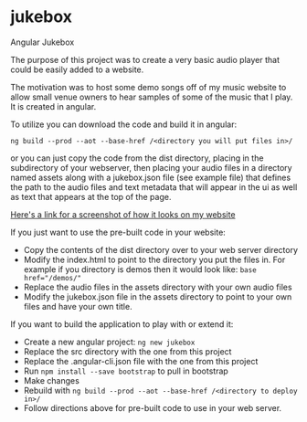 # jukebox
Angular Jukebox

The purpose of this project was to create a very basic audio player that could be easily added to a website.  

The motivation was to host some demo songs off of my music website to allow small venue owners to hear samples of some of the music that I play.  It is created in angular. 

To utilize you can download the code and build it in angular:
 
`ng build --prod --aot --base-href /<directory you will put files in>/`
 
or you can just copy the code from the dist directory, placing in the subdirectory of your webserver, then placing your audio files in a directory named assets along with a jukebox.json file (see example file) that defines the path to the audio files and text metadata that will appear in the ui as well as text that appears at the top of the page.
 
[Here's a link for a screenshot of how it looks on my website](https://github.com/timkemper/jukebox/blob/master/docs/jukebox-screenshot.png)

If you just want to use the pre-built code in your website:

- Copy the contents of the dist directory over to your web server directory
- Modify the index.html to point to the directory you put the files in. For example if you directory is demos then it would look like: `base href="/demos/"`
- Replace the audio files in the assets directory with your own audio files
- Modify the jukebox.json file in the assets directory to point to your own files and have your own title.


If you want to build the application to play with or extend it:

- Create a new angular project: `ng new jukebox`
- Replace the src directory with the one from this project
- Replace the .angular-cli.json file with the one from this project
- Run `npm install --save bootstrap` to pull in bootstrap
- Make changes 
- Rebuild with `ng build --prod --aot --base-href /<directory to deploy in>/`
- Follow directions above for pre-built code to use in your web server.



